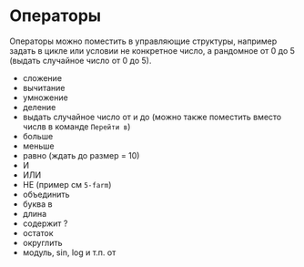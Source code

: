 # Операторы
Операторы можно поместить в управляющие структуры, например задать в цикле или условии не конкретное число, а рандомное от 0 до 5 (выдать случайное число от 0 до 5).

- сложение
- вычитание
- умножение
- деление
- выдать случайное число от и до (можно также поместить вместо числв в команде `Перейти в`)
- больше
- меньше
- равно (ждать до размер = 10)
- И
- ИЛИ
- НЕ (пример см `5-farm`)
- объединить
- буква в
- длина
- содержит ?
- остаток
- округлить
- модуль, sin, log и т.п. от
